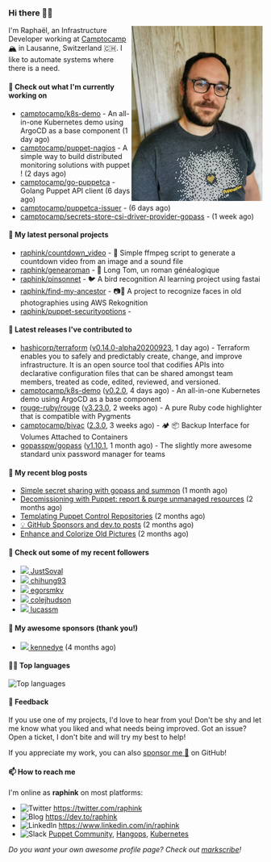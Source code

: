 ### Hi there 👋🏼

<img align="right" src="https://raw.githubusercontent.com/raphink/raphink/master/assets/raphink.jpg" width="260">


I'm Raphaël, an Infrastructure Developer working at [Camptocamp 🏔](https://github.com/camptocamp) in Lausanne, Switzerland 🇨🇭.
I like to automate systems where there is a need.


#### 👷 Check out what I'm currently working on

- [camptocamp/k8s-demo](https://github.com/camptocamp/k8s-demo) - An all-in-one Kubernetes demo using ArgoCD as a base component (1 day ago)
- [camptocamp/puppet-nagios](https://github.com/camptocamp/puppet-nagios) - A simple way to build distributed monitoring solutions with puppet ! (2 days ago)
- [camptocamp/go-puppetca](https://github.com/camptocamp/go-puppetca) - Golang Puppet API client (6 days ago)
- [camptocamp/puppetca-issuer](https://github.com/camptocamp/puppetca-issuer) -  (6 days ago)
- [camptocamp/secrets-store-csi-driver-provider-gopass](https://github.com/camptocamp/secrets-store-csi-driver-provider-gopass) -  (1 week ago)

#### 🌱 My latest personal projects

- [raphink/countdown_video](https://github.com/raphink/countdown_video) - 🎥 Simple ffmpeg script to generate a countdown video from an image and a sound file
- [raphink/genearoman](https://github.com/raphink/genearoman) - 📖 Long Tom, un roman généalogique
- [raphink/pinsonnet](https://github.com/raphink/pinsonnet) - 🐦 A bird recognition AI learning project using fastai
- [raphink/find-my-ancestor](https://github.com/raphink/find-my-ancestor) - 📷🎩 A project to recognize faces in old photographies using AWS Rekognition
- [raphink/puppet-securityoptions](https://github.com/raphink/puppet-securityoptions) - 

#### 🔭 Latest releases I've contributed to

- [hashicorp/terraform](https://github.com/hashicorp/terraform) ([v0.14.0-alpha20200923](https://github.com/hashicorp/terraform/releases/tag/v0.14.0-alpha20200923), 1 day ago) - Terraform enables you to safely and predictably create, change, and improve infrastructure. It is an open source tool that codifies APIs into declarative configuration files that can be shared amongst team members, treated as code, edited, reviewed, and versioned.
- [camptocamp/k8s-demo](https://github.com/camptocamp/k8s-demo) ([v0.2.0](https://github.com/camptocamp/k8s-demo/releases/tag/v0.2.0), 4 days ago) - An all-in-one Kubernetes demo using ArgoCD as a base component
- [rouge-ruby/rouge](https://github.com/rouge-ruby/rouge) ([v3.23.0](https://github.com/rouge-ruby/rouge/releases/tag/v3.23.0), 2 weeks ago) - A pure Ruby code highlighter that is compatible with Pygments
- [camptocamp/bivac](https://github.com/camptocamp/bivac) ([2.3.0](https://github.com/camptocamp/bivac/releases/tag/2.3.0), 3 weeks ago) - 🏕 📦 Backup Interface for Volumes Attached to Containers
- [gopasspw/gopass](https://github.com/gopasspw/gopass) ([v1.10.1](https://github.com/gopasspw/gopass/releases/tag/v1.10.1), 1 month ago) - The slightly more awesome standard unix password manager for teams

#### 📜 My recent blog posts

- [Simple secret sharing with gopass and summon](https://dev.to/camptocamp-ops/simple-secret-sharing-with-gopass-and-summon-40jk) (1 month ago)
- [Decomissioning with Puppet: report &amp; purge unmanaged resources](https://dev.to/camptocamp-ops/decomissioning-with-puppet-report-purge-unmanaged-resources-1jgk) (2 months ago)
- [Templating Puppet Control Repositories](https://dev.to/camptocamp-ops/templating-puppet-control-repositories-3pk7) (2 months ago)
- [💡 GitHub Sponsors and dev.to posts](https://dev.to/raphink/github-sponsors-and-dev-to-posts-51b1) (2 months ago)
- [Enhance and Colorize Old Pictures](https://dev.to/raphink/enhance-and-colorize-old-pictures-5c9g) (2 months ago)

#### 👥 Check out some of my recent followers

- [<img src="https://avatars0.githubusercontent.com/u/54734963?u=0e6dbf2584c49adc622ea946c3fe54f03d41391c&amp;v=4" height="20"/> JustSoval](https://github.com/JustSoval)
- [<img src="https://avatars2.githubusercontent.com/u/5199109?u=595867f93f8a013bd33f286dd9272cb690655b3c&amp;v=4" height="20"/> chihung93](https://github.com/chihung93)
- [<img src="https://avatars2.githubusercontent.com/u/7875085?u=d3c95a2719db2758bdf6f3490335cc782108625f&amp;v=4" height="20"/> egorsmkv](https://github.com/egorsmkv)
- [<img src="https://avatars1.githubusercontent.com/u/11510882?u=018051aee5ac9e85a109183fb15123e1cde1c01a&amp;v=4" height="20"/> colejhudson](https://github.com/colejhudson)
- [<img src="https://avatars1.githubusercontent.com/u/2281720?u=5181b95ced6d770af6213fe117878576b821a9f3&amp;v=4" height="20"/> lucassm](https://github.com/lucassm)


#### 💚 My awesome sponsors (thank you!)

- [<img src="https://avatars1.githubusercontent.com/u/1110127?v=4" height="20"/> kennedye](https://github.com/kennedye) (4 months ago)


#### 👨‍💻 Top languages

![Top languages](https://github-readme-stats.vercel.app/api/top-langs/?username=raphink&hide_title=true)


#### 💬 Feedback

If you use one of my projects, I'd love to hear from you!
Don't be shy and let me know what you liked and what needs being improved.
Got an issue? Open a ticket, I don't bite and will try my best to help!

If you appreciate my work, you can also [sponsor me 💚](https://github.com/sponsors/raphink) on GitHub!


#### 📫 How to reach me

I'm online as **raphink** on most platforms:

- <img src="https://raw.githubusercontent.com/FortAwesome/Font-Awesome/master/svgs/brands/twitter.svg" width="20" alt="Twitter" /> https://twitter.com/raphink
- <img src="https://raw.githubusercontent.com/FortAwesome/Font-Awesome/master/svgs/brands/dev.svg" width="20" alt="Blog" /> https://dev.to/raphink
- <img src="https://raw.githubusercontent.com/FortAwesome/Font-Awesome/master/svgs/brands/linkedin.svg" width="20" alt="LinkedIn" /> https://www.linkedin.com/in/raphink
- <img src="https://raw.githubusercontent.com/FortAwesome/Font-Awesome/master/svgs/brands/slack.svg" width="20" alt="Slack" /> [Puppet Community](https://slack.puppet.com/), [Hangops](https://signup.hangops.com/), [Kubernetes](https://slack.k8s.io/)

*Do you want your own awesome profile page? Check out [markscribe](https://github.com/muesli/markscribe)!*
